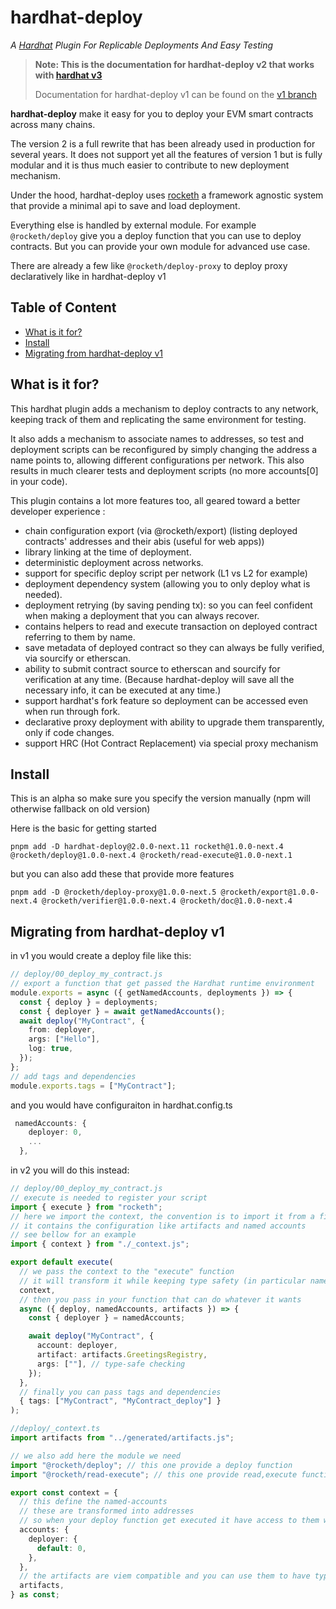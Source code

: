 <h1> hardhat-deploy</h1>

_A [Hardhat](https://hardhat.org) Plugin For Replicable Deployments And Easy Testing_

> **Note: This is the documentation for hardhat-deploy v2 that works with [hardhat v3](https://hardhat.org/hardhat3-alpha)**
>
> Documentation for hardhat-deploy v1 can be found on the [v1 branch](https://github.com/wighawag/hardhat-deploy/tree/v1#readme)

**hardhat-deploy** make it easy for you to deploy your EVM smart contracts across many chains.

The version 2 is a full rewrite that has been already used in production for several years. It does not support yet all the features of version 1 but is fully modular and it is thus much easier to contribute to new deployment mechanism.

Under the hood, hardhat-deploy uses [rocketh](https://github.com/wighawag/rocketh) a framework agnostic system that provide a minimal api to save and load deployment.

Everything else is handled by external module. For example `@rocketh/deploy` give you a deploy function that you can use to deploy contracts.
But you can provide your own module for advanced use case.

There are already a few like `@rocketh/deploy-proxy` to deploy proxy declaratively like in hardhat-deploy v1

## Table of Content

- [What is it for?](#what-is-it-for)
- [Install](#install)
- [Migrating from hardhat-deploy v1](#migrating-from-hardhat-deploy-v1)

## What is it for?

This hardhat plugin adds a mechanism to deploy contracts to any network, keeping track of them and replicating the same environment for testing.

It also adds a mechanism to associate names to addresses, so test and deployment scripts can be reconfigured by simply changing the address a name points to, allowing different configurations per network. This also results in much clearer tests and deployment scripts (no more accounts[0] in your code).

This plugin contains a lot more features too, all geared toward a better developer experience :

- chain configuration export (via @rocketh/export)
  (listing deployed contracts' addresses and their abis (useful for web apps))
- library linking at the time of deployment.
- deterministic deployment across networks.
- support for specific deploy script per network (L1 vs L2 for example)
- deployment dependency system (allowing you to only deploy what is needed).
- deployment retrying (by saving pending tx): so you can feel confident when making a deployment that you can always recover.
- contains helpers to read and execute transaction on deployed contract referring to them by name.
- save metadata of deployed contract so they can always be fully verified, via sourcify or etherscan.
- ability to submit contract source to etherscan and sourcify for verification at any time. (Because hardhat-deploy will save all the necessary info, it can be executed at any time.)
- support hardhat's fork feature so deployment can be accessed even when run through fork.
- declarative proxy deployment with ability to upgrade them transparently, only if code changes.
- support HRC (Hot Contract Replacement) via special proxy mechanism

## Install

This is an alpha so make sure you specify the version manually (npm will otherwise fallback on old version)

Here is the basic for getting started

```
pnpm add -D hardhat-deploy@2.0.0-next.11 rocketh@1.0.0-next.4 @rocketh/deploy@1.0.0-next.4 @rocketh/read-execute@1.0.0-next.1
```

but you can also add these that provide more features

```
pnpm add -D @rocketh/deploy-proxy@1.0.0-next.5 @rocketh/export@1.0.0-next.4 @rocketh/verifier@1.0.0-next.4 @rocketh/doc@1.0.0-next.4
```

## Migrating from hardhat-deploy v1

in v1 you would create a deploy file like this:

```typescript
// deploy/00_deploy_my_contract.js
// export a function that get passed the Hardhat runtime environment
module.exports = async ({ getNamedAccounts, deployments }) => {
  const { deploy } = deployments;
  const { deployer } = await getNamedAccounts();
  await deploy("MyContract", {
    from: deployer,
    args: ["Hello"],
    log: true,
  });
};
// add tags and dependencies
module.exports.tags = ["MyContract"];
```

and you would have configuraiton in hardhat.config.ts

```typescript
 namedAccounts: {
    deployer: 0,
    ...
  },
```

in v2 you will do this instead:

```typescript
// deploy/00_deploy_my_contract.js
// execute is needed to register your script
import { execute } from "rocketh";
// here we import the context, the convention is to import it from a file named `_context.ts`
// it contains the configuration like artifacts and named accounts
// see bellow for an example
import { context } from "./_context.js";

export default execute(
  // we pass the context to the "execute" function
  // it will transform it while keeping type safety (in particular namedAccounts)
  context,
  // then you pass in your function that can do whatever it wants
  async ({ deploy, namedAccounts, artifacts }) => {
    const { deployer } = namedAccounts;

    await deploy("MyContract", {
      account: deployer,
      artifact: artifacts.GreetingsRegistry,
      args: [""], // type-safe checking
    });
  },
  // finally you can pass tags and dependencies
  { tags: ["MyContract", "MyContract_deploy"] }
);
```

```typescript
//deploy/_context.ts
import artifacts from "../generated/artifacts.js";

// we also add here the module we need
import "@rocketh/deploy"; // this one provide a deploy function
import "@rocketh/read-execute"; // this one provide read,execute functions

export const context = {
  // this define the named-accounts
  // these are transformed into addresses
  // so when your deploy function get executed it have access to them while keeping type-safety
  accounts: {
    deployer: {
      default: 0,
    },
  },
  // the artifacts are viem compatible and you can use them to have type-safe calls or deployments
  artifacts,
} as const;
```
